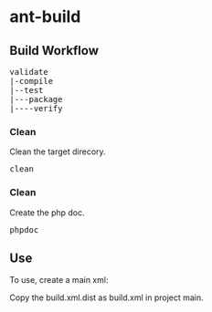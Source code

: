 # ant-build
## Build Workflow
<pre>
validate
|-compile
|--test
|---package
|----verify
</pre>
### Clean
Clean the target direcory.
<pre>
clean
</pre>
### Clean
Create the php doc.
<pre>
phpdoc
</pre>
## Use
To use, create a main xml:

Copy the build.xml.dist as build.xml in project main.
